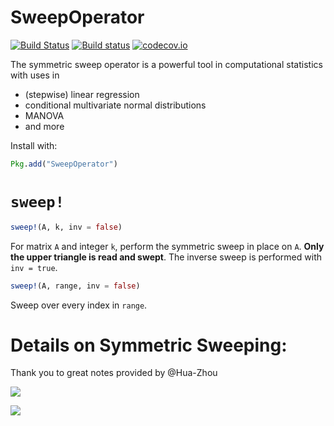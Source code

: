 # SweepOperator

[![Build Status](https://travis-ci.org/joshday/SweepOperator.jl.svg?branch=master)](https://travis-ci.org/joshday/SweepOperator.jl)
[![Build status](https://ci.appveyor.com/api/projects/status/at5bcso64joc6wbj/branch/master?svg=true)](https://ci.appveyor.com/project/joshday/sweepoperator-jl/branch/master)
[![codecov.io](http://codecov.io/github/joshday/SweepOperator.jl/coverage.svg?branch=master)](http://codecov.io/github/joshday/SweepOperator.jl?branch=master)


The symmetric sweep operator is a powerful tool in computational statistics with uses in

- (stepwise) linear regression
- conditional multivariate normal distributions
- MANOVA
- and more

Install with:
```julia
Pkg.add("SweepOperator")
```

# `sweep!`

```julia
sweep!(A, k, inv = false)
```

For matrix `A` and integer `k`, perform the symmetric sweep in place on `A`.  **Only the upper triangle is read and swept**.  The inverse sweep is performed with `inv = true`.

```julia
sweep!(A, range, inv = false)
```

Sweep over every index in `range`.


# Details on Symmetric Sweeping:
Thank you to great notes provided by @Hua-Zhou

![](https://cloud.githubusercontent.com/assets/8075494/17649366/f0c9e7da-6201-11e6-8646-27607933d531.png)

![](https://cloud.githubusercontent.com/assets/8075494/17649375/2afe0a1c-6202-11e6-8f99-ed34c580d804.png)
